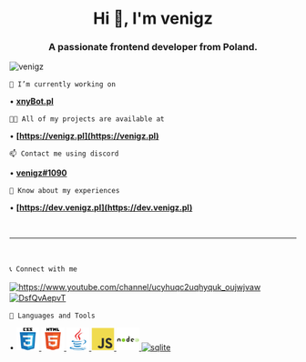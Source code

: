 <h1 align="center">Hi 👋, I'm venigz</h1>
<h3 align="center">A passionate frontend developer from Poland.</h3>

<p align="left"> <img src="https://komarev.com/ghpvc/?username=venigz&label=Profile%20views&color=0e75b6&style=flat" alt="venigz" /> </p>

	🔭 I’m currently working on
• **[xnyBot.pl](https://xnybot.pl)**
	
	👨‍💻 All of my projects are available at
• **[https://venigz.pl](https://venigz.pl)**
		
	📫 Contact me using discord
• **[venigz#1090](https://discord.com/users/716982970266812417/)**
	
	📄 Know about my experiences
• **[https://dev.venigz.pl](https://dev.venigz.pl)**

<br>
<hr>
<br>

	📞 Connect with me
<p align="left">
<a href="https://www.youtube.com/channel/ucyhuqc2uqhyquk_oujwjvaw" target="blank"><img align="center" src="https://raw.githubusercontent.com/rahuldkjain/github-profile-readme-generator/master/src/images/icons/Social/youtube.svg" alt="https://www.youtube.com/channel/ucyhuqc2uqhyquk_oujwjvaw" height="30" width="40" /></a>
<a href="https://discord.com/users/716982970266812417/" target="blank"><img align="center" src="https://raw.githubusercontent.com/rahuldkjain/github-profile-readme-generator/master/src/images/icons/Social/discord.svg" alt="DsfQvAepvT" height="30" width="40" /></a>
</p>

	📃 Languages and Tools
<p align="left"> <span style="align-content: center;">•</span> <a href="https://www.w3schools.com/css/" target="_blank"> <img src="https://raw.githubusercontent.com/devicons/devicon/master/icons/css3/css3-original-wordmark.svg" alt="css3" width="40" height="40"/> </a> <a href="https://www.w3.org/html/" target="_blank"> <img src="https://raw.githubusercontent.com/devicons/devicon/master/icons/html5/html5-original-wordmark.svg" alt="html5" width="40" height="40"/> </a> <a href="https://www.java.com" target="_blank"> <img src="https://raw.githubusercontent.com/devicons/devicon/master/icons/java/java-original.svg" alt="java" width="40" height="40"/> </a> <a href="https://developer.mozilla.org/en-US/docs/Web/JavaScript" target="_blank"> <img src="https://raw.githubusercontent.com/devicons/devicon/master/icons/javascript/javascript-original.svg" alt="javascript" width="40" height="40"/> </a> <a href="https://nodejs.org" target="_blank"> <img src="https://raw.githubusercontent.com/devicons/devicon/master/icons/nodejs/nodejs-original-wordmark.svg" alt="nodejs" width="40" height="40"/> </a> <a href="https://www.sqlite.org/" target="_blank"> <img src="https://www.vectorlogo.zone/logos/sqlite/sqlite-icon.svg" alt="sqlite" width="40" height="40"/> </a> </p>

